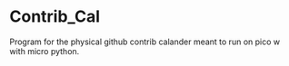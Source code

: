 # Contrib_Cal
Program for the physical github contrib calander meant to run on pico w with micro python.
